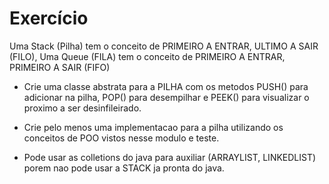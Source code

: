 # Exercício

Uma Stack (Pilha) tem o conceito de PRIMEIRO A ENTRAR, ULTIMO A SAIR (FILO), 
Uma Queue (FILA) tem o conceito de PRIMEIRO A ENTRAR, PRIMEIRO A SAIR (FIFO)

- Crie uma classe abstrata para a PILHA com os metodos PUSH() para adicionar na pilha, 
POP() para desempilhar e PEEK() para visualizar o proximo a ser desinfileirado.

- Crie pelo menos uma implementacao para a pilha utilizando os conceitos de POO vistos nesse modulo e teste.

- Pode usar as colletions do java para auxiliar (ARRAYLIST, LINKEDLIST) porem nao pode usar a STACK ja pronta do java.
